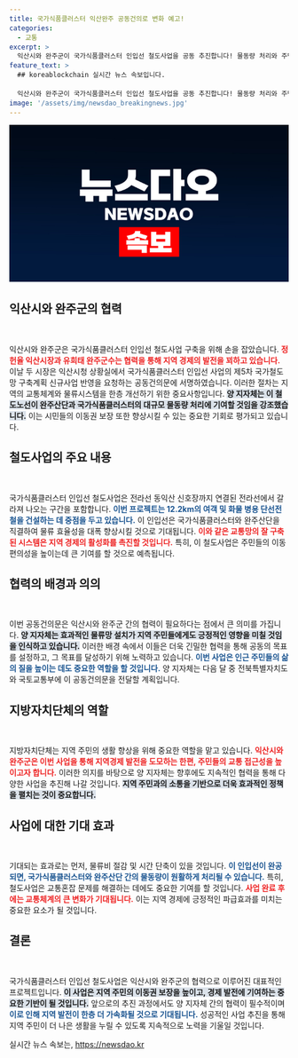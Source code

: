 ```yaml
---
title: 국가식품클러스터 익산완주 공동건의로 변화 예고!
categories:
  - 교통
excerpt: >
  익산시와 완주군이 국가식품클러스터 인입선 철도사업을 공동 추진합니다! 물동량 처리와 주민 이동권 보장을 위한 핵심 노선, 그 자세한 내용은 클릭해서 확인하세요!
feature_text: >
  ## koreablockchain 실시간 뉴스 속보입니다.

  익산시와 완주군이 국가식품클러스터 인입선 철도사업을 공동 추진합니다! 물동량 처리와 주민 이동권 보장을 위한 핵심 노선, 그 자세한 내용은 클릭해서 확인하세요!
image: '/assets/img/newsdao_breakingnews.jpg'
---
```


<p><img src="/assets/img/newsdao_breakingnews.jpg" alt="koreablockchain 속보" /></p>

<h2 data-ke-size="size26">익산시와 완주군의 협력</h2>

<p data-ke-size="size16">&nbsp;</p>

<p>익산시와 완주군은 국가식품클러스터 인입선 철도사업 구축을 위해 손을 잡았습니다. <b><span style="color: #ee2323;">정헌율 익산시장과 유희태 완주군수는 협력을 통해 지역 경제의 발전을 꾀하고 있습니다.</span></b> 이날 두 시장은 익산시청 상황실에서 국가식품클러스터 인입선 사업의 제5차 국가철도망 구축계획 신규사업 반영을 요청하는 공동건의문에 서명하였습니다. 이러한 절차는 지역의 교통체계와 물류시스템을 한층 개선하기 위한 중요사항입니다. <b><span style="background-color: #21538527;">양 지자체는 이 철도노선이 완주산단과 국가식품클러스터의 대규모 물동량 처리에 기여할 것임을 강조했습니다.</span></b> 이는 시민들의 이동권 보장 또한 향상시킬 수 있는 중요한 기회로 평가되고 있습니다. </p>

<h2 data-ke-size="size26">철도사업의 주요 내용</h2>

<p data-ke-size="size16">&nbsp;</p>

<p>국가식품클러스터 인입선 철도사업은 전라선 동익산 신호장까지 연결된 전라선에서 갈라져 나오는 구간을 포함합니다. <b><span style="color: #1a5490;">이번 프로젝트는 12.2km의 여객 및 화물 병용 단선전철을 건설하는 데 중점을 두고 있습니다.</span></b> 이 인입선은 국가식품클러스터와 완주산단을 직결하여 물류 효율성을 대폭 향상시킬 것으로 기대됩니다. <b><span style="color: #ee2323;">이와 같은 교통망의 잘 구축된 시스템은 지역 경제의 활성화를 촉진할 것입니다.</span></b> 특히, 이 철도사업은 주민들의 이동 편의성을 높이는데 큰 기여를 할 것으로 예측됩니다.</p>

<h2 data-ke-size="size26">협력의 배경과 의의</h2>

<p data-ke-size="size16">&nbsp;</p>

<p>이번 공동건의문은 익산시와 완주군 간의 협력이 필요하다는 점에서 큰 의미를 가집니다. <b><span style="background-color: #21538527;">양 지자체는 효과적인 물류망 설치가 지역 주민들에게도 긍정적인 영향을 미칠 것임을 인식하고 있습니다.</span></b> 이러한 배경 속에서 이들은 더욱 긴밀한 협력을 통해 공동의 목표를 설정하고, 그 목표를 달성하기 위해 노력하고 있습니다. <b><span style="color: #1a5490;">이번 사업은 인근 주민들의 삶의 질을 높이는 데도 중요한 역할을 할 것입니다.</span></b> 양 지자체는 다음 달 중 전북특별자치도와 국토교통부에 이 공동건의문을 전달할 계획입니다.</p>

<h2 data-ke-size="size26">지방자치단체의 역할</h2>

<p data-ke-size="size16">&nbsp;</p>

<p>지방자치단체는 지역 주민의 생활 향상을 위해 중요한 역할을 맡고 있습니다. <b><span style="color: #ee2323;">익산시와 완주군은 이번 사업을 통해 지역경제 발전을 도모하는 한편, 주민들의 교통 접근성을 높이고자 합니다.</span></b> 이러한 의지를 바탕으로 양 지자체는 향후에도 지속적인 협력을 통해 다양한 사업을 추진해 나갈 것입니다. <b><span style="background-color: #21538527;">지역 주민과의 소통을 기반으로 더욱 효과적인 정책을 펼치는 것이 중요합니다.</span></b> </p>

<h2 data-ke-size="size26">사업에 대한 기대 효과</h2>

<p data-ke-size="size16">&nbsp;</p>

<p>기대되는 효과로는 먼저, 물류비 절감 및 시간 단축이 있을 것입니다. <b><span style="color: #1a5490;">이 인입선이 완공되면, 국가식품클러스터와 완주산단 간의 물동량이 원활하게 처리될 수 있습니다.</span></b> 특히, 철도사업은 교통혼잡 문제를 해결하는 데에도 중요한 기여를 할 것입니다. <b><span style="color: #ee2323;">사업 완료 후에는 교통체계의 큰 변화가 기대됩니다.</span></b> 이는 지역 경제에 긍정적인 파급효과를 미치는 중요한 요소가 될 것입니다.</p>

<h2 data-ke-size="size26">결론</h2>

<p data-ke-size="size16">&nbsp;</p>

<p>국가식품클러스터 인입선 철도사업은 익산시와 완주군의 협력으로 이루어진 대표적인 프로젝트입니다. <b><span style="background-color: #21538527;">이 사업은 지역 주민의 이동권 보장을 높이고, 경제 발전에 기여하는 중요한 기반이 될 것입니다.</span></b> 앞으로의 추진 과정에서도 양 지자체 간의 협력이 필수적이며 <b><span style="color: #1a5490;">이로 인해 지역 발전이 한층 더 가속화될 것으로 기대됩니다.</span></b> 성공적인 사업 추진을 통해 지역 주민이 더 나은 생활을 누릴 수 있도록 지속적으로 노력을 기울일 것입니다.</p>
실시간 뉴스 속보는, <a href="https://newsdao.kr" rel="dofollow">https://newsdao.kr</a>


